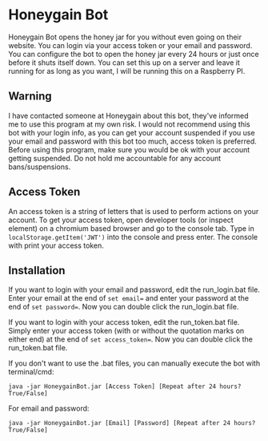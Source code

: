 # Honeygain Bot
Honeygain Bot opens the honey jar for you without even going on their website. You can login via your access token or your email and password. You can configure the bot to open the honey jar every 24 hours or just once before it shuts itself down. You can set this up on a server and leave it running for as long as you want, I will be running this on a Raspberry PI.

## Warning
I have contacted someone at Honeygain about this bot, they've informed me to use this program at my own risk. I would not recommend using this bot with your login info, as you can get your account suspended if you use your email and password with this bot too much, access token is preferred. Before using this program, make sure you would be ok with your account getting suspended. Do not hold me accountable for any account bans/suspensions.

## Access Token
An access token is a string of letters that is used to perform actions on your account. To get your access token, open developer tools (or inspect element) on a chromium based browser and go to the console tab. Type in `localStorage.getItem('JWT')` into the console and press enter. The console with print your access token.

## Installation

If you want to login with your email and password, edit the run_login.bat file. Enter your email at the end of `set email=` and enter your password at the end of `set password=`. Now you can double click the run_login.bat file.

If you want to login with your access token, edit the run_token.bat file. Simply enter your access token (with or without the quotation marks on either end) at the end of `set access_token=`. Now you can double click the run_token.bat file.

If you don't want to use the .bat files, you can manually execute the bot with terminal/cmd:

    java -jar HoneygainBot.jar [Access Token] [Repeat after 24 hours? True/False]

 For email and password:

    java -jar HoneygainBot.jar [Email] [Password] [Repeat after 24 hours? True/False]